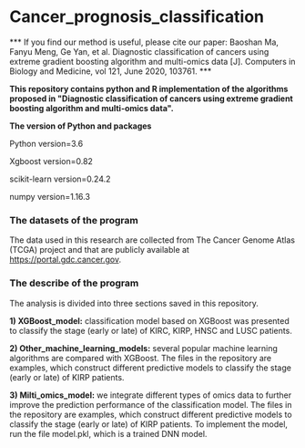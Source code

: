 # Cancer_prognosis_classification
*** If you find our method is useful, please cite our paper: Baoshan Ma, Fanyu Meng, Ge Yan, et al. Diagnostic classification of cancers using extreme gradient boosting algorithm and multi-omics data [J]. Computers in Biology and Medicine, vol 121, June 2020, 103761. ***

**This repository contains python and R implementation of the algorithms proposed in "Diagnostic classification of cancers using extreme gradient boosting algorithm and multi-omics data".**

**The version of Python and packages**

Python version=3.6

Xgboost version=0.82

scikit-learn version=0.24.2

numpy version=1.16.3

### The datasets of the program

The data used in this research are collected from The Cancer Genome Atlas (TCGA) project and that are publicly available at <https://portal.gdc.cancer.gov>.

### The describe of the program

The analysis is divided into three sections saved in this repository.

**1)       XGBoost_model:** classification model based on XGBoost was presented to classify the stage (early or late) of KIRC, KIRP, HNSC and LUSC patients.

**2)       Other_machine_learning_models:** several popular machine learning algorithms are compared with XGBoost. The files in the repository are examples, which construct different predictive models to classify the stage (early or late) of KIRP patients.

**3)       Milti_omics_model:** we integrate different types of omics data to further improve the prediction performance of the classification model. The files in the repository are examples, which construct different predictive models to classify the stage (early or late) of KIRP patients. To implement the model, run the file model.pkl, which is a trained DNN model.

